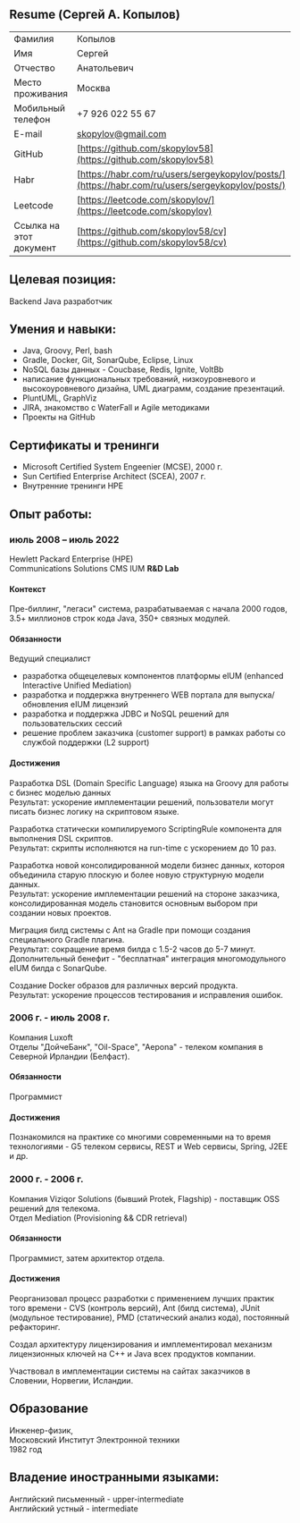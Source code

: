## Resume (Сергей А. Копылов)

|                       |                                                                     |
|-----------------------|---------------------------------------------------------------------|
|Фамилия                | Копылов                                                             |
|Имя                    | Сергей                                                              | 
|Отчество               | Анатольевич                                                         |
|Место проживания       | Москва                                                              |
|Мобильный телефон      | +7 926 022 55 67                                                    |
|E-mail                 | [skopylov@gmail.com](mailto:skopylov@gmail.com)                     |
|GitHub                 | [https://github.com/skopylov58](https://github.com/skopylov58)      |
|Habr                   | [https://habr.com/ru/users/sergeykopylov/posts/](https://habr.com/ru/users/sergeykopylov/posts/)|
|Leetcode               | [https://leetcode.com/skopylov/](https://leetcode.com/skopylov)     |
|Ссылка на этот документ| [https://github.com/skopylov58/cv](https://github.com/skopylov58/cv)|

## Целевая позиция:

Backеnd Java разработчик

## Умения и навыки:
 - Java, Groovy, Perl, bash
 - Gradle, Docker, Git, SonarQube, Eclipse, Linux
 - NoSQL базы данных - Coucbase, Redis, Ignite, VoltBb
 - написание функциональных требований, низкоуровневого и высокоуровневого дизайна, UML диаграмм, создание презентаций.
 - PluntUML, GraphViz
 - JIRA, знакомство с WaterFall и Agile методиками
 - Проекты на GitHub
 
## Сертификаты и тренинги
 - Microsoft Certified System Engeenier (MCSE), 2000 г.
 - Sun Certified Enterprise Architect (SCEA), 2007 г.  
 - Внутренние тренинги HPE  

## Опыт работы:

### июль 2008 – июль 2022

Hewlett Packard Enterprise (HPE)  
Communications Solutions CMS IUM **R&D Lab**  

#### Контекст

Пре-биллинг, "легаси" система, разрабатываемая с начала 2000 годов, 3.5+ миллионов строк кода Java, 350+ связных модулей.

#### Обязанности

Ведущий специалист

 - разработка общецелевых компонентов платформы eIUM (enhanced Interactive Unified Mediation)
 - разработка и поддержка внутреннего WEB портала для выпуска/обновления eIUM лицензий
 - разработка и поддержка JDBC и NoSQL решений для пользовательских сессий
 - решение проблем заказчика (customer support) в рамках работы со службой поддержки (L2 support)
  
#### Достижения

Разработка DSL (Domain Specific Language) языка на Groovy для работы с бизнес моделью данных  
Результат: ускорение имплементации решений, пользователи могут писать бизнес логику на скриптовом языке.

Разработка статически компилируемого ScriptingRule компонента для выполнения DSL скриптов.  
Результат: скрипты исполняются на run-time с ускорением до 10 раз.

Разработка новой консолидированной модели бизнес данных, котороя объединила старую плоскую и более новую структурную модели данных.  
Результат: ускорение имплементации решений на стороне заказчика, консолидированная модель становится основным выбором при создании новых проектов.

Миграция билд системы с Ant на Gradle при помощи создания специального Gradle плагина.  
Результат: сокращение время билда с 1.5-2 часов до 5-7 минут.  
Дополнительный бенефит - "бесплатная" интеграция многомодульного eIUM билда с SonarQube.

Создание Docker образов для различных версий продукта.  
Результат: ускорение процессов тестирования и исправления ошибок.

### 2006 г. - июль 2008 г.

Компания Luxoft  
Отделы "ДойчеБанк", "Oil-Space", "Aepona" - телеком компания в Северной Ирландии (Белфаст).

#### Обязанности

Программист

#### Достижения

Познакомился на практике со многими современными на то время технологиями - G5 телеком сервисы, REST и Web сервисы, Spring, J2EE и др.

### 2000 г. - 2006 г.

Компания Viziqor Solutions (бывший  Protek, Flagship) - поставщик OSS решений для телекома.  
Отдел Mediation (Provisioning && CDR retrieval)  

#### Обязанности

Программист, затем архитектор отдела.  

#### Достижения

Реорганизовал процесс разработки с применением лучших практик того времени - CVS (контроль версий),
Ant (билд система), JUnit (модульное тестирование), PMD (статический анализ кода), постоянный рефакторинг.

Создал архитектуру лицензирования и имплементировал механизм лицензионных ключей на C++ и Java всех продуктов компании.

Участвовал в имплементации системы на сайтах заказчиков в Словении, Норвегии, Исландии.

## Образование
Инженер-физик,  
Московский Институт Электронной техники  
1982 год

## Владение иностранными языками:

Английский письменный - upper-intermediate  
Английский устный - intermediate  


